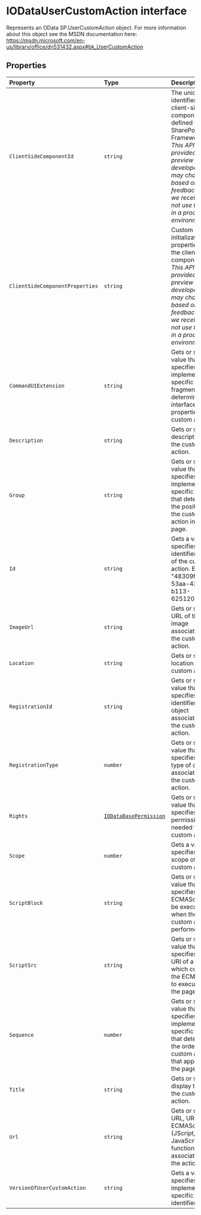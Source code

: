 # IODataUserCustomAction interface







Represents an OData SP.UserCustomAction object. For more information about this object see the MSDN documentation here: https://msdn.microsoft.com/en-us/library/office/dn531432.aspx#bk_UserCustomAction




## Properties

| Property	   | Type	| Description|
|:-------------|:-------|:-----------|
|`ClientSideComponentId`      | `string` | The unique identifier of the client-side component defined with SharePoint Framework<br/> _This API is provided as a preview for developers and may change based on feedback that we receive.  Do not use this API in a production environment._ |
|`ClientSideComponentProperties`      | `string` | Custom initialization properties for the client-side component.<br/> _This API is provided as a preview for developers and may change based on feedback that we receive.  Do not use this API in a production environment._ |
|`CommandUIExtension`      | `string` | Gets or sets a value that specifies an implementation specific XML fragment that determines user interface properties of the custom action. |
|`Description`      | `string` | Gets or sets the description of the custom action. |
|`Group`      | `string` | Gets or sets a value that specifies an implementation-specific value that determines the position of the custom action in the page. |
|`Id`      | `string` | Gets a value that specifies the identifier (GUID) of the custom action. Example: "48309f28-53aa-43ed-b113-625120e5af6f" |
|`ImageUrl`      | `string` | Gets or sets the URL of the image associated with the custom action. |
|`Location`      | `string` | Gets or sets the location of the custom action. |
|`RegistrationId`      | `string` | Gets or sets the value that specifies the identifier of the object associated with the custom action. |
|`RegistrationType`      | `number` | Gets or sets the value that specifies the type of object associated with the custom action. |
|`Rights`      | [`IODataBasePermission`](../../sp-odata-types.api/interface/iodatabasepermission.md) | Gets or sets the value that specifies the permissions needed for the custom action. |
|`Scope`      | `number` | Gets a value that specifies the scope of the custom action. |
|`ScriptBlock`      | `string` | Gets or sets the value that specifies the ECMAScript to be executed when the custom action is performed. |
|`ScriptSrc`      | `string` | Gets or sets a value that specifies the URI of a file which contains the ECMAScript to execute on the page. |
|`Sequence`      | `number` | Gets or sets the value that specifies an implementation-specific value that determines the order of the custom action that appears on the page. |
|`Title`      | `string` | Gets or sets the display title of the custom action. |
|`Url`      | `string` | Gets or sets the URL, URI, or ECMAScript (JScript, JavaScript) function associated with the action. |
|`VersionOfUserCustomAction`      | `string` | Gets a value that specifies an implementation specific version identifier. |







